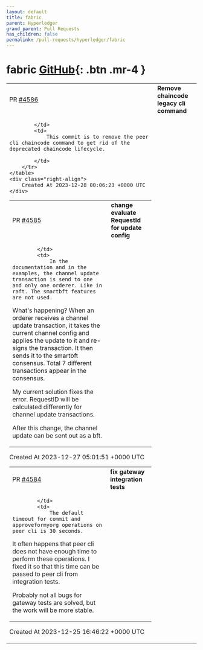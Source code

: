 ```yaml
---
layout: default
title: fabric
parent: Hyperledger
grand_parent: Pull Requests
has_children: false
permalink: /pull-requests/hyperledger/fabric
---
```


# fabric <span class="fs-3 right-align">[GitHub](https://github.com/hyperledger/fabric){: .btn .mr-4 }</span>


<div>
    <table>
        <tr>
            <td>
                PR <a href="https://github.com/hyperledger/fabric/pull/4586" class=".btn">#4586</a>
            </td>
            <td>
                <b>
                    Remove chaincode legacy cli command
                </b>
            </td>
        </tr>
        <tr>
            <td>
                
            </td>
            <td>
                This commit is to remove the peer cli chaincode command to get rid of the deprecated chaincode lifecycle.

            </td>
        </tr>
    </table>
    <div class="right-align">
        Created At 2023-12-28 00:06:23 +0000 UTC
    </div>
</div>

<div>
    <table>
        <tr>
            <td>
                PR <a href="https://github.com/hyperledger/fabric/pull/4585" class=".btn">#4585</a>
            </td>
            <td>
                <b>
                    change evaluate RequestId for update config
                </b>
            </td>
        </tr>
        <tr>
            <td>
                
            </td>
            <td>
                In the documentation and in the examples, the channel update transaction is send to one and only one orderer. Like in raft. The smartbft features are not used.

What's happening?
When an orderer receives a channel update transaction, it takes the current channel config and applies the update to it and re-signs the transaction. It then sends it to the smartbft consensus. Total 7 different transactions appear in the consensus.

My current solution fixes the error. RequestID will be calculated differently for channel update transactions.

After this change, the channel update can be sent out as a bft.
            </td>
        </tr>
    </table>
    <div class="right-align">
        Created At 2023-12-27 05:01:51 +0000 UTC
    </div>
</div>

<div>
    <table>
        <tr>
            <td>
                PR <a href="https://github.com/hyperledger/fabric/pull/4584" class=".btn">#4584</a>
            </td>
            <td>
                <b>
                    fix gateway integration tests
                </b>
            </td>
        </tr>
        <tr>
            <td>
                
            </td>
            <td>
                The default timeout for commit and approveformyorg operations on peer cli is 30 seconds.
It often happens that peer cli does not have enough time to perform these operations.
I fixed it so that this time can be passed to peer cli from integration tests.

Probably not all bugs for gateway tests are solved, but the work will be more stable.
            </td>
        </tr>
    </table>
    <div class="right-align">
        Created At 2023-12-25 16:46:22 +0000 UTC
    </div>
</div>

